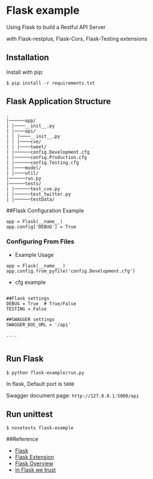 # Flask example
Using Flask to build a Restful API Server

with Flask-restplus, Flask-Cors, Flask-Testing extensions


## Installation

Install with pip:

```
$ pip install -r requirements.txt
```

## Flask Application Structure 
```
.
|──────app/
| |────__init__.py
| |────api/
| | |────__init__.py
| | |────cve/
| | |────tweet/
| |──────config.Development.cfg
| |──────config.Production.cfg
| |──────config.Testing.cfg
| |────model/
| |────util/
|──────run.py
|──────tests/
| |──────test_cve.py
| |──────test_twitter.py
| |──────testData/

```

##Flask Configuration
Example

```
app = Flask(__name__)
app.config['DEBUG'] = True
```
### Configuring From Files

* Example Usage

```
app = Flask(__name__ )
app.config.from_pyfile('config.Development.cfg')
```

* cfg example

```

##Flask settings
DEBUG = True  # True/False
TESTING = False

##SWAGGER settings
SWAGGER_DOC_URL = '/api'

....


```

## Run Flask
```
$ python flask-example/run.py
```
In flask, Default port is `5000`

Swagger document page:  `http://127.0.0.1:5000/api`

## Run unittest
```
$ nosetests flask-example
```


##Reference
- [Flask](http://flask.pocoo.org/)
- [Flask Extension](http://flask.pocoo.org/extensions/)
- [Flask Overview](https://www.slideshare.net/maxcnunes1/flask-python-16299282)
- [In Flask we trust](http://igordavydenko.com/talks/ua-pycon-2012.pdf)